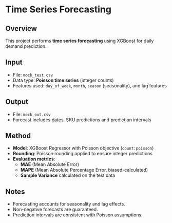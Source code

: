 # Time Series Forecasting

## Overview
This project performs **time series forecasting** using XGBoost for daily demand prediction.

## Input
- File: `mock_test.csv`  
- Data type: **Poisson time series** (integer counts)  
- Features used: `day_of_week`, `month`, `season` (seasonality), and lag features  

## Output
- File: `mock_out.csv`  
- Forecast includes dates, SKU predictions and prediction intervals  

## Method
- **Model**: XGBoost Regressor with Poisson objective (`count:poisson`)  
- **Rounding**: Poisson rounding applied to ensure integer predictions  
- **Evaluation metrics**:
  - **MAE** (Mean Absolute Error)  
  - **MAPE** (Mean Absolute Percentage Error, biased-calculated)  
  - **Sample Variance** calculated on the test data  

## Notes
- Forecasting accounts for seasonality and lag effects.  
- Non-negative forecasts are guaranteed.  
- Prediction intervals are consistent with Poisson assumptions.
